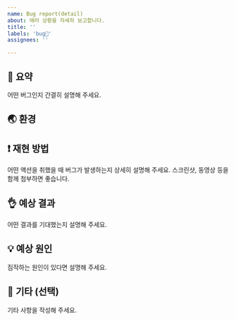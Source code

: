 ```yaml
---
name: Bug report(detail)
about: 에러 상황을 자세히 보고합니다.
title: ''
labels: 'bug🐛'
assignees: ''

---
```


## 📜 요약

어떤 버그인지 간결히 설명해 주세요.

## 🌏 환경


## ❗ 재현 방법

어떤 액션을 취했을 때 버그가 발생하는지 상세히 설명해 주세요.
스크린샷, 동영상 등을 함께 첨부하면 좋습니다.



## 👌 예상 결과

어떤 결과를 기대했는지 설명해 주세요.


## 💡 예상 원인

짐작하는 원인이 있다면 설명해 주세요.


## 💬 기타 (선택)

기타 사항을 작성해 주세요.
